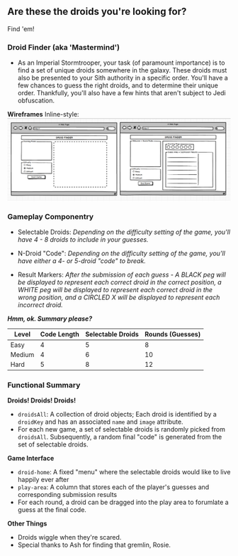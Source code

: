 ## Are these the droids you're looking for?

Find 'em!

### Droid Finder (aka 'Mastermind')
* As an Imperial Stormtrooper, your task (of paramount importance) is to find a set of unique droids somewhere in the galaxy. These droids must also be presented to your Sith authority in a specific order. You'll have a few chances to guess the right droids, and to determine their unique order. Thankfully, you'll also have a few hints that aren't subject to Jedi obfuscation.


**Wireframes**
Inline-style: 
![alt text](https://github.com/annalexc/DroidFinder/blob/gh-pages/screenshots/wireframes.tiff "Wireframes")


### Gameplay Componentry ###
  * Selectable Droids: _Depending on the difficulty setting of the game, you'll have 4 - 8 droids to include in your guesses._
  
  * N-Droid "Code": _Depending on the difficulty setting of the game, you'll have either a 4- or 5-droid "code" to break._
  
  * Result Markers: _After the submission of each guess - A BLACK peg will be displayed to represent each correct droid in the correct position, a WHITE peg will be displayed to represent each correct droid in the wrong position, and a CIRCLED X will be displayed to represent each incorrect droid._


_**Hmm, ok. Summary please?**_

Level | Code Length | Selectable Droids | Rounds (Guesses)
--- | --- | --- | ---
Easy |  4  |  5  |  8
Medium |  4  |  6  |  10
Hard |  5  |  8  |  12

### Functional Summary ###

**Droids! Droids! Droids!**
* `droidsAll`: A collection of droid objects; Each droid is identified by a `droidKey` and has an associated `name` and `image` attribute.
* For each new game, a set of selectable droids is randomly picked from `droidsAll`. Subsequently, a random final "code" is generated from the set of selectable droids.

**Game Interface**
* `droid-home`: A fixed "menu" where the selectable droids would like to live happily ever after
* `play-area`: A column that stores each of the player's guesses and corresponding submission results
* For each round, a droid can be dragged into the play area to forumlate a guess at the final code.

**Other Things**
* Droids wiggle when they're scared.
* Special thanks to Ash for finding that gremlin, Rosie.

